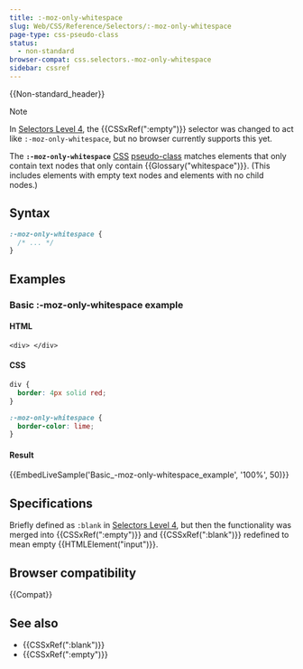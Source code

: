 ```yaml
---
title: :-moz-only-whitespace
slug: Web/CSS/Reference/Selectors/:-moz-only-whitespace
page-type: css-pseudo-class
status:
  - non-standard
browser-compat: css.selectors.-moz-only-whitespace
sidebar: cssref
---
```


{{Non-standard_header}}

> [!NOTE]
> In [Selectors Level 4](https://drafts.csswg.org/selectors-4/#the-empty-pseudo), the {{CSSxRef(":empty")}} selector was changed to act like `:-moz-only-whitespace`, but no browser currently supports this yet.

The **`:-moz-only-whitespace`** [CSS](/en-US/docs/Web/CSS) [pseudo-class](/en-US/docs/Web/CSS/Reference/Selectors/Pseudo-classes) matches elements that only contain text nodes that only contain {{Glossary("whitespace")}}. (This includes elements with empty text nodes and elements with no child nodes.)

## Syntax

```css
:-moz-only-whitespace {
  /* ... */
}
```

## Examples

### Basic :-moz-only-whitespace example

#### HTML

```html-nolint
<div> </div>
```

#### CSS

```css
div {
  border: 4px solid red;
}

:-moz-only-whitespace {
  border-color: lime;
}
```

#### Result

{{EmbedLiveSample('Basic_-moz-only-whitespace_example', '100%', 50)}}

## Specifications

Briefly defined as `:blank` in [Selectors Level 4](https://drafts.csswg.org/selectors-4/#changes-2018-02), but then the functionality was merged into {{CSSxRef(":empty")}} and {{CSSxRef(":blank")}} redefined to mean empty {{HTMLElement("input")}}.

## Browser compatibility

{{Compat}}

## See also

- {{CSSxRef(":blank")}}
- {{CSSxRef(":empty")}}
